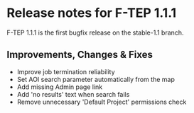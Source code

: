 # Release notes for F-TEP 1.1.1

F-TEP 1.1.1 is the first bugfix release on the stable-1.1 branch.

## Improvements, Changes &amp; Fixes

* Improve job termination reliability
* Set AOI search parameter automatically from the map
* Add missing Admin page link
* Add 'no results' text when search fails
* Remove unnecessary 'Default Project' permissions check
